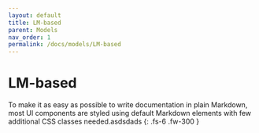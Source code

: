 ```yaml
---
layout: default
title: LM-based 
parent: Models
nav_order: 1
permalink: /docs/models/LM-based
---
```


# LM-based 

To make it as easy as possible to write documentation in plain Markdown, most UI components are styled using default Markdown elements with few additional CSS classes needed.asdsdads
{: .fs-6 .fw-300 }
